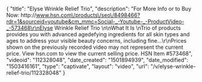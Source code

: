 {
    "title": "Elyse Wrinkle Relief Trio",
    "description": "For More Info or to Buy Now: http:\/\/www.hsn.com\/products\/seo\/8498466?rdr=1&sourceid=youtube&cm_mmc=Social-_-Youtube-_-ProductVideo-_-573468\r\nElyse Wrinkle Relief Trio  \n\nWhat It Is \nTrio of products provides you with advanced agedefying ingredients for all skin types and ages to address your visible beauty concerns, including fine...\r\nPrices shown on the previously recorded video may not represent the current price.  View hsn.com to view the current selling price. HSN Item #573468",
    "videoid": "112328048",
    "date_created": "1501894939",
    "date_modified": "1503416161",
    "type": "captivate",
    "layout": "video",
    "url": "\/v\/elyse-wrinkle-relief-trio\/112328048"
}